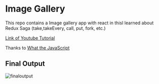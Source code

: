 # Image Gallery
This repo contains a Image gallery app with react in thisI learned about Redux Saga (take,takeEvery, call, put, fork, etc.) 

[Link of Youtube Tutorial](https://www.youtube.com/playlist?list=PLMV09mSPNaQlWvqEwF6TfHM-CVM6lXv39)

Thanks to [What the JavaScript](https://www.youtube.com/channel/UC6YUiKxJyWaFvYDkJwRvZGQ)

## Final Output

![finaloutput](https://github.com/lakshay-saini-au8/image_gallery/blob/master/working.gif)